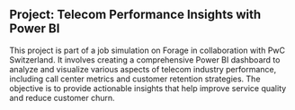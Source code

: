 ## Project: Telecom Performance Insights with Power BI

This project is part of a job simulation on Forage in collaboration with PwC Switzerland. It involves creating a comprehensive Power BI dashboard to analyze and visualize various aspects of telecom industry performance, including call center metrics and customer retention strategies. The objective is to provide actionable insights that help improve service quality and reduce customer churn.